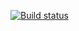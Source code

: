 [![Build status](https://ci.appveyor.com/api/projects/status/xiq180vsfarrn7vx?svg=true)](https://ci.appveyor.com/project/Daru42ru/api-ci-2-5c4ho)
